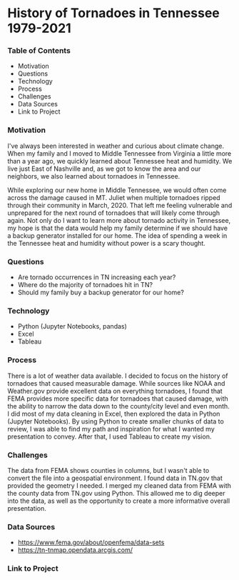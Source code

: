 # History of Tornadoes in Tennessee 1979-2021
### Table of Contents
- Motivation
- Questions
- Technology
- Process
- Challenges
- Data Sources
- Link to Project

### Motivation
I've always been interested in weather and curious about climate change. When my family and I moved to Middle Tennessee from Virginia a little more than a year ago, we quickly learned about Tennessee heat and humidity. We live just East of Nashville and, as we got to know the area and our neighbors, we also learned about tornadoes in Tennessee.

While exploring our new home in Middle Tennessee, we would often come across the damage caused in MT. Juliet when multiple tornadoes ripped through their community in March, 2020. That left me feeling vulnerable and unprepared for the next round of tornadoes that will likely come through again. Not only do I want to learn more about tornado activity in Tennessee, my hope is that the data would help my family determine if we should have a backup generator installed for our home. The idea of spending a week in the Tennessee heat and humidity without power is a scary thought.

### Questions
- Are tornado occurrences in TN increasing each year?
- Where do the majority of tornadoes hit in TN?
- Should my family buy a backup generator for our home?

### Technology
- Python (Jupyter Notebooks, pandas)
- Excel
- Tableau

### Process
There is a lot of weather data available. I decided to focus on the history of tornadoes that caused measurable damage. While sources like NOAA and Weather.gov provide excellent data on everything tornadoes, I found that FEMA provides more specific data for tornadoes that caused damage, with the ability to narrow the data down to the county/city level and even month. I did most of my data cleaning in Excel, then explored the data in Python (Jupyter Notebooks). By using Python to create smaller chunks of data to review, I was able to find my path and inspiration for what I wanted my presentation to convey. After that, I used Tableau to create my vision.

### Challenges
The data from FEMA shows counties in columns, but I wasn't able to convert the file into a geospatial environment. I found data in TN.gov that provided the geometry I needed. I merged my cleaned data from FEMA with the county data from TN.gov using Python. This allowed me to dig deeper into the data, as well as the opportunity to create a more informative overall presentation.

### Data Sources
- https://www.fema.gov/about/openfema/data-sets
- https://tn-tnmap.opendata.arcgis.com/

### Link to Project
